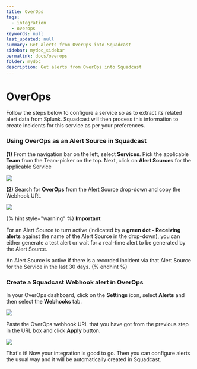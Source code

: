 ```yaml
---
title: OverOps
tags:
  - integration
  - overops
keywords: null
last_updated: null
summary: Get alerts from OverOps into Squadcast
sidebar: mydoc_sidebar
permalink: docs/overops
folder: mydoc
description: Get alerts from OverOps into Squadcast
---
```


# OverOps

Follow the steps below to configure a service so as to extract its related alert data from Splunk. Squadcast will then process this information to create incidents for this service as per your preferences.

### Using OverOps as an Alert Source in Squadcast

**(1)** From the navigation bar on the left, select **Services**. Pick the applicable **Team** from the Team-picker on the top. Next, click on **Alert Sources** for the applicable Service

![](../../.gitbook/assets/alert\_source\_1.png)

**(2)** Search for **OverOps** from the Alert Source drop-down and copy the Webhook URL

![](../../.gitbook/assets/overops\_1.png)

{% hint style="warning" %}
**Important**

For an Alert Source to turn active (indicated by a **green dot - Receiving alerts** against the name of the Alert Source in the drop-down), you can either generate a test alert or wait for a real-time alert to be generated by the Alert Source.

An Alert Source is active if there is a recorded incident via that Alert Source for the Service in the last 30 days.
{% endhint %}

### Create a Squadcast Webhook alert in OverOps

In your OverOps dashboard, click on the **Settings** icon, select **Alerts** and then select the **Webhooks** tab.

![](../../.gitbook/assets/overops\_2.png)

Paste the OverOps webhook URL that you have got from the previous step in the URL box and click **Apply** button.

![](../../.gitbook/assets/overops\_3.png)

That's it! Now your integration is good to go. Then you can configure alerts the usual way and it will be automatically created in Squadcast.
